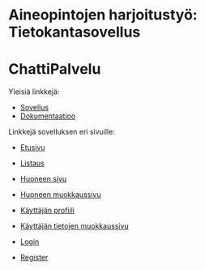 # Aineopintojen harjoitustyö: Tietokantasovellus
# ChattiPalvelu

Yleisiä linkkejä:

* [Sovellus](https://jussiliu.users.cs.helsinki.fi/ChattiPalvelu)
* [Dokumentaatioo](https://github.com/Jusaa/Tsoha-Bootstrap/blob/master/doc/dokumentaatio.pdf)

Linkkejä sovelluksen eri sivuille:

* [Etusivu](https://jussiliu.users.cs.helsinki.fi/ChattiPalvelu)
* [Listaus](https://jussiliu.users.cs.helsinki.fi/ChattiPalvelu/listall)
* [Huoneen sivu](https://jussiliu.users.cs.helsinki.fi/ChattiPalvelu/huone/1)
* [Huoneen muokkaussivu](https://jussiliu.users.cs.helsinki.fi/ChattiPalvelu/huone/1/muokkaa)
* [Käyttäjän profiili](https://jussiliu.users.cs.helsinki.fi/ChattiPalvelu/user)
* [Käyttäjän tietojen muokkaussivu](https://jussiliu.users.cs.helsinki.fi/ChattiPalvelu/user/1/muokkaa)
* [Login](https://jussiliu.users.cs.helsinki.fi/ChattiPalvelu/login)

* [Register](https://jussiliu.users.cs.helsinki.fi/ChattiPalvelu/register)

